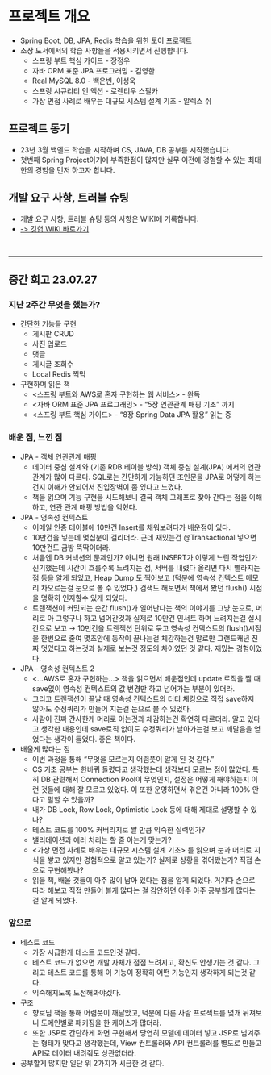 # 프로젝트 개요

- Spring Boot, DB, JPA, Redis 학습을 위한 토이 프로젝트
- 소장 도서에서의 학습 사항들을 적용시키면서 진행합니다.
    - 스프링 부트 핵심 가이드 - 장정우
    - 자바 ORM 표준 JPA 프로그래밍 - 김영한
    - Real MySQL 8.0 - 백은빈, 이성욱
    - 스프링 시큐리티 인 액션 - 로렌티우 스필카
    - 가상 면접 사례로 배우는 대규모 시스템 설계 기초 - 알렉스 쉬

## 프로젝트 동기

- 23년 3월 백엔드 학습을 시작하며 CS, JAVA, DB 공부를 시작했습니다.
- 첫번째 Spring Project이기에 부족한점이 많지만 실무 이전에 경험할 수 있는 최대한의 경험을 먼저 하고자 합니다.

## 개발 요구 사항, 트러블 슈팅

- 개발 요구 사항, 트러블 슈팅 등의 사항은 WIKI에 기록합니다.
- [-> 깃헙 WIKI 바로가기](https://github.com/Chaedie/spring-board/wiki)

<br>

---

## 중간 회고 23.07.27

### 지난 2주간 무엇을 했는가?

- 간단한 기능들 구현
    - 게시판 CRUD
    - 사진 업로드
    - 댓글
    - 게시글 조회수
    - Local Redis 찍먹
- 구현하며 읽은 책
    - <스프링 부트와 AWS로 혼자 구현하는 웹 서비스> - 완독
    - <자바 ORM 표준 JPA 프로그래밍> - “5장 연관관계 매핑 기초” 까지
    - <스프링 부트 핵심 가이드> - “8장 Spring Data JPA 활용” 읽는 중

### 배운 점, 느낀 점

- JPA - 객체 연관관계 매핑
    - 데이터 중심 설계와 (기존 RDB 테이블 방식) 객체 중심 설계(JPA) 에서의 연관관계가 많이 다르다. SQL로는 간단하게 가능하던 조인문을 JPA로 어떻게 하는건지 이해가 안되어서 진입장벽이 좀 있다고
      느꼈다.
    - 책을 읽으며 기능 구현을 시도해보니 결국 객체 그래프로 찾아 간다는 점을 이해하고, 연관 관계 매핑 방법을 익혔다.
- JPA - 영속성 컨텍스트
    - 이메일 인증 테이블에 10만건 Insert를 채워보려다가 배운점이 있다.
    - 10만건을 넣는데 몇십분이 걸리더라. 근데 재밌는건 @Transactional 넣으면 10만건도 금방 뚝딱이더라.
    - 처음엔 DB 커넥션의 문제인가? 아니면 원래 INSERT가 이렇게 느린 작업인가 신기했는데 시간이 흐를수록 느려지는 점, 서버를 내렸다 올리면 다시 빨라지는 점 등을 알게 되었고, Heap Dump 도
      찍어보고 (덕분에 영속성 컨텍스트 메모리 차오르는걸 눈으로 볼 수 있었다.) 검색도 해보면서 책에서 봤던 flush() 시점을 명확히 인지할수 있게 되었다.
    - 트랜잭션이 커밋되는 순간 flush()가 일어난다는 책의 이야기를 그냥 눈으로, 머리로 아 그렇구나 하고 넘어간것과 실제로 10만건 인서트 하며 느려지는걸 실시간으로 보고 → 10만건을 트랜잭션 단위로
      묶고 영속성 컨텍스트의 flush()시점을 한번으로 줄여 몇초안에 동작이 끝나는걸 체감하는건 말로만 그랜드캐년 진짜 멋있다고 하는것과 실제로 보는것 정도의 차이였던 것 같다. 재밌는 경험이었다.
- JPA - 영속성 컨텍스트 2
    - <…AWS로 혼자 구현하는…> 책을 읽으면서 배운점인데 update 로직을 짤 때 save없이 영속성 컨텍스트의 값 변경만 하고 넘어가는 부분이 있더라.
    - 그리고 트랜잭션이 끝날 때 영속성 컨텍스트의 더티 체킹으로 직접 save하지 않아도 수정쿼리가 만들어 지는걸 눈으로 볼 수 있었다.
    - 사람이 진짜 간사한게 머리로 아는것과 체감하는건 확연히 다르더라. 알고 있다고 생각한 내용인데 save로직 없이도 수정쿼리가 날아가는걸 보고 깨달음을 얻었다는 생각이 들었다. 좋은 책이다.
- 배울게 많다는 점
    - 이번 과정을 통해 “무엇을 모르는지 어렴풋이 알게 된 것 같다.”
    - CS 기초 공부는 한바퀴 돌렸다고 생각했는데 생각보다 모르는 점이 많았다. 특히 DB 관련해서 Connection Pool이 무엇인지, 설정은 어떻게 해야하는지 이런 것들에 대해 잘 모르고 있었다. 이
      또한 운영하면서 겪은건 아니라 100% 안다고 말할 수 있을까?
    - 내가 DB Lock, Row Lock, Optimistic Lock 등에 대해 제대로 설명할 수 있나?
    - 테스트 코드를 100% 커버리지로 짤 만큼 익숙한 실력인가?
    - 밸리데이션과 에러 처리는 할 줄 아는게 맞는가?
    - <가상 면접 사례로 배우는 대규모 시스템 설계 기초> 를 읽으며 눈과 머리로 지식을 쌓고 있지만 경험적으로 알고 있는가? 실제로 상황을 겪어봤는가? 직접 손으로 구현해봤나?
    - 읽을 책, 배울 것들이 아주 많이 남아 있다는 점을 알게 되었다. 거기다 손으로 따라 해보고 직접 만들어 볼게 많다는 걸 감안하면 아주 아주 공부할게 많다는 걸 알게 되었다.

### 앞으로

- 테스트 코드
    - 가장 시급한게 테스트 코드인것 같다.
    - 테스트 코드가 없으면 개발 자체가 점점 느려지고, 확신도 안생기는 것 같다. 그리고 테스트 코드를 통해 이 기능이 정확히 어떤 기능인지 생각하게 되는것 같다.
    - 익숙해지도록 도전해봐야겠다.
- 구조
    - 향로님 책을 통해 어렴풋이 깨달았고, 덕분에 다른 사람 프로젝트를 몇개 뒤져보니 도메인별로 패키징을 한 케이스가 많더라.
    - 또한 JSP로 간단하게 화면 구현해서 당연히 모델에 데이터 넣고 JSP로 넘겨주는 형태가 맞다고 생각했는데, View 컨트롤러와 API 컨트롤러를 별도로 만들고 API로 데이터 내려줘도 상관없더라.
- 공부할게 많지만 일단 위 2가지가 시급한 것 같다.
